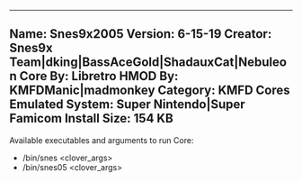 -----------------------
Name: Snes9x2005
Version: 6-15-19
Creator: Snes9x Team|dking|BassAceGold|ShadauxCat|Nebuleon
Core By: Libretro
HMOD By: KMFDManic|madmonkey
Category: KMFD Cores
Emulated System: Super Nintendo|Super Famicom
Install Size: 154 KB
-----------------------
Available executables and arguments to run Core:
- /bin/snes <rom> <clover_args>
- /bin/snes05 <rom> <clover_args>
